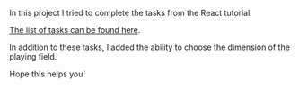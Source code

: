 
In this project I tried to complete the tasks from the React tutorial.

[The list of tasks can be found here](https://reactjs.org/tutorial/tutorial.html#wrapping-up).

In addition to these tasks, I added the ability to choose the dimension of the playing field.

Hope this helps you!